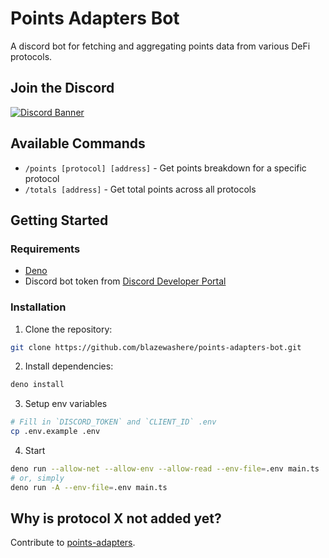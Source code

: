 # Points Adapters Bot

A discord bot for fetching and aggregating points data from various DeFi protocols.

## Join the Discord

[![Discord Banner](https://discordapp.com/api/guilds/1335654843968262196/widget.png?style=banner2)](https://discord.gg/fJ5dJbxxTT)

## Available Commands

- `/points [protocol] [address]` - Get points breakdown for a specific protocol
- `/totals [address]` - Get total points across all protocols

## Getting Started

### Requirements

- [Deno](https://deno.land/)
- Discord bot token from [Discord Developer Portal](https://discord.com/developers/applications)

### Installation

1. Clone the repository:

```sh
git clone https://github.com/blazewashere/points-adapters-bot.git
```

2. Install dependencies:

```sh
deno install
```

3. Setup env variables

```sh
# Fill in `DISCORD_TOKEN` and `CLIENT_ID` .env
cp .env.example .env
```

4. Start

```sh
deno run --allow-net --allow-env --allow-read --env-file=.env main.ts
# or, simply
deno run -A --env-file=.env main.ts
```

## Why is protocol X not added yet?

Contribute to [points-adapters](https://github.com/BlazeWasHere/points-adapters).
